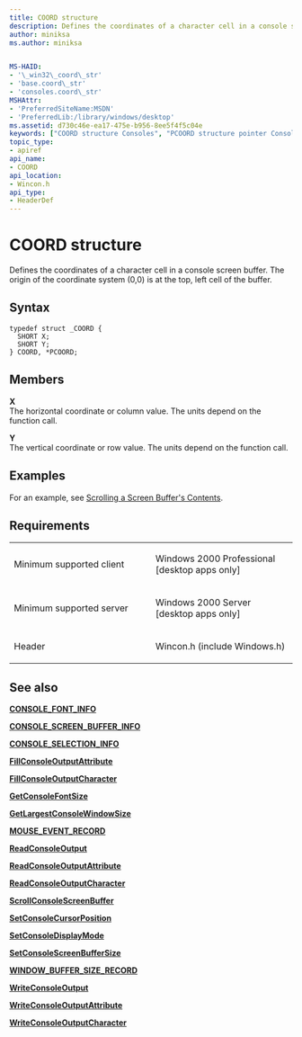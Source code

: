 ```yaml
---
title: COORD structure
description: Defines the coordinates of a character cell in a console screen buffer.
author: miniksa
ms.author: miniksa


MS-HAID:
- '\_win32\_coord\_str'
- 'base.coord\_str'
- 'consoles.coord\_str'
MSHAttr:
- 'PreferredSiteName:MSDN'
- 'PreferredLib:/library/windows/desktop'
ms.assetid: d730c46e-ea17-475e-b956-8ee5f4f5c04e
keywords: ["COORD structure Consoles", "PCOORD structure pointer Consoles"]
topic_type:
- apiref
api_name:
- COORD
api_location:
- Wincon.h
api_type:
- HeaderDef
---
```


# COORD structure


Defines the coordinates of a character cell in a console screen buffer. The origin of the coordinate system (0,0) is at the top, left cell of the buffer.

Syntax
------

```ManagedCPlusPlus
typedef struct _COORD {
  SHORT X;
  SHORT Y;
} COORD, *PCOORD;
```

Members
-------

**X**  
The horizontal coordinate or column value. The units depend on the function call.

**Y**  
The vertical coordinate or row value. The units depend on the function call.

Examples
--------

For an example, see [Scrolling a Screen Buffer's Contents](scrolling-a-screen-buffer-s-contents.md).

Requirements
------------

<table>
<colgroup>
<col width="50%" />
<col width="50%" />
</colgroup>
<tbody>
<tr class="odd">
<td><p>Minimum supported client</p></td>
<td><p>Windows 2000 Professional [desktop apps only]</p></td>
</tr>
<tr class="even">
<td><p>Minimum supported server</p></td>
<td><p>Windows 2000 Server [desktop apps only]</p></td>
</tr>
<tr class="odd">
<td><p>Header</p></td>
<td>Wincon.h (include Windows.h)</td>
</tr>
</tbody>
</table>

## <span id="see_also"></span>See also


[**CONSOLE\_FONT\_INFO**](console-font-info-str.md)

[**CONSOLE\_SCREEN\_BUFFER\_INFO**](console-screen-buffer-info-str.md)

[**CONSOLE\_SELECTION\_INFO**](console-selection-info-str.md)

[**FillConsoleOutputAttribute**](fillconsoleoutputattribute.md)

[**FillConsoleOutputCharacter**](fillconsoleoutputcharacter.md)

[**GetConsoleFontSize**](getconsolefontsize.md)

[**GetLargestConsoleWindowSize**](getlargestconsolewindowsize.md)

[**MOUSE\_EVENT\_RECORD**](mouse-event-record-str.md)

[**ReadConsoleOutput**](readconsoleoutput.md)

[**ReadConsoleOutputAttribute**](readconsoleoutputattribute.md)

[**ReadConsoleOutputCharacter**](readconsoleoutputcharacter.md)

[**ScrollConsoleScreenBuffer**](scrollconsolescreenbuffer.md)

[**SetConsoleCursorPosition**](setconsolecursorposition.md)

[**SetConsoleDisplayMode**](setconsoledisplaymode.md)

[**SetConsoleScreenBufferSize**](setconsolescreenbuffersize.md)

[**WINDOW\_BUFFER\_SIZE\_RECORD**](window-buffer-size-record-str.md)

[**WriteConsoleOutput**](writeconsoleoutput.md)

[**WriteConsoleOutputAttribute**](writeconsoleoutputattribute.md)

[**WriteConsoleOutputCharacter**](writeconsoleoutputcharacter.md)

 

 




